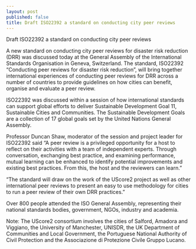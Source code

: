 ```yaml
---
layout: post
published: false
title: Draft ISO22392 a standard on conducting city peer reviews
---
```

Draft ISO22392 a standard on conducting city peer reviews

A new standard on conducting city peer reviews for disaster risk reduction (DRR) was discussed today at the General Assembly of the International Standards Organisation in Geneva, Switzerland. The standard, ISO22392 “Conducting peer reviews for disaster risk reduction”, will bring together international experiences of conducting peer reviews for DRR across a number of countries to provide guidelines on how cities can benefit, organise and evaluate a peer review.

ISO22392 was discussed within a session of how international standards can support global efforts to deliver Sustainable Development Goal 11, Sustainable Cities and Communities. The Sustainable Development Goals are a collection of 17 global goals set by the United Nations General Assembly.

Professor Duncan Shaw, moderator of the session and project leader for ISO22392 said “A peer review is a privileged opportunity for a host to reflect on their activities with a team of independent experts. Through conversation, exchanging best practice, and examining performance, mutual learning can be enhanced to identify potential improvements and existing best practices. From this, the host and the reviewers can learn.”

“The standard will draw on the work of the UScore2 project as well as other international peer reviews to present an easy to use methodology for cities to run a peer review of their own DRR practices.”

Over 800 people attended the ISO General Assembly, representing their national standards bodies, government, NGOs, industry and academia.

Note: The UScore2 consortium involves the cities of Salford, Amadora and Viggiano, the University of Manchester, UNISDR, the UK Department of Communities and Local Government, the Portuguese National Authority of Civil Protection and the Associazione di Protezione Civile Gruppo Lucano.
